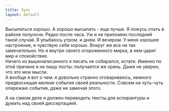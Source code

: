 ```yaml
---
title: Sync
layout: default
---
```

Высыпаться хорошо. А хорошо высыпать - еще лучше.
Я ложусь спать в районе полуночи. Редко после часа. Уж и не припомню последний такой случай. Я улыбаюсь утром. и днем. И вечером. У меня хорошее настроение, я чувствую себя хорошо. Вокруг же все не так замечательно. Но я внутри своего огороженного мирка, в нем царит мир и спокойствие.  
Ничего из вышенаписанного я писать не собирался, кстати. Именно по этой причине я не пишу посты: получается же хрень. Даже не уверен, что это мои мысли.  
А вообще я вот о чем: я довольно странно оговариваюсь, немного предвосхищая мелкие события своей реальности. Совсем на чуть-чуть опережаю события, даже не замечая этого.  

А на самом деле я должен переводить тексты для аспирантуры и думать над своей диссертацией.  
